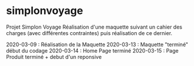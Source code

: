 # simplonvoyage
Projet Simplon Voyage
Réalisation d'une maquette suivant un cahier des charges (avec différentes contraintes) puis réalisation de ce dernier.

2020-03-09 : Réalisation de la Maquette
2020-03-13 : Maquette "terminé" début du codage
2020-03-14 : Home Page terminé
2020-03-15 : Page Produit terminé + debut d'un reponsive